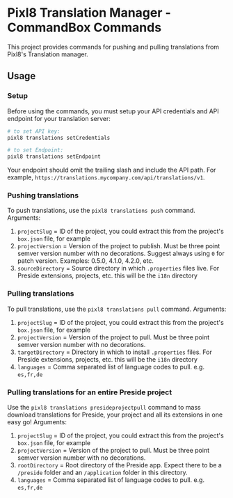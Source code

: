 # Pixl8 Translation Manager - CommandBox Commands

This project provides commands for pushing and pulling translations from Pixl8's Translation manager.

## Usage

### Setup

Before using the commands, you must setup your API credentials and API endpoint for your translation server:

```bash
# to set API key:
pixl8 translations setCredentials

# to set Endpoint:
pixl8 translations setEndpoint
```

Your endpoint should omit the trailing slash and include the API path. For example, `https://translations.mycompany.com/api/translations/v1`.

### Pushing translations

To push translations, use the `pixl8 translations push` command. Arguments:

1. `projectSlug` = ID of the project, you could extract this from the project's `box.json` file, for example
2. `projectVersion` = Version of the project to publish. Must be three point semver version number with no decorations. Suggest always using `0` for patch version. Examples: 0.5.0, 4.1.0, 4.2.0, etc.
3. `sourceDirectory` = Source directory in which `.properties` files live. For Preside extensions, projects, etc. this will be the `i18n` directory


### Pulling translations

To pull translations, use the `pixl8 translations pull` command. Arguments:

1. `projectSlug` = ID of the project, you could extract this from the project's `box.json` file, for example
2. `projectVersion` = Version of the project to pull. Must be three point semver version number with no decorations.
3. `targetDirectory` = Directory in which to install `.properties` files. For Preside extensions, projects, etc. this will be the `i18n` directory
4. `languages` = Comma separated list of language codes to pull. e.g. `es,fr,de`

### Pulling translations for an entire Preside project

Use the `pixl8 translations presideprojectpull` command to mass download translations for Preside, your project and all its extensions in one easy go! Arguments:

1. `projectSlug` = ID of the project, you could extract this from the project's `box.json` file, for example
2. `projectVersion` = Version of the project to pull. Must be three point semver version number with no decorations.
3. `rootDirectory` = Root directory of the Preside app. Expect there to be a `/preside` folder and an `/application` folder in this directory.
4. `languages` = Comma separated list of language codes to pull. e.g. `es,fr,de`